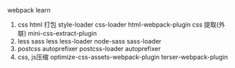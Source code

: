 webpack learn
1. css html 打包
   style-loader css-loader html-webpack-plugin
   css 提取(外联) mini-css-extract-plugin
2. less sass
   less less-loader
   node-sass sass-loader
3. postcss  autoprefixer
   postcss-loader autoprefixer
4. css, js压缩
   optimize-css-assets-webpack-plugin
   terser-webpack-plugin


